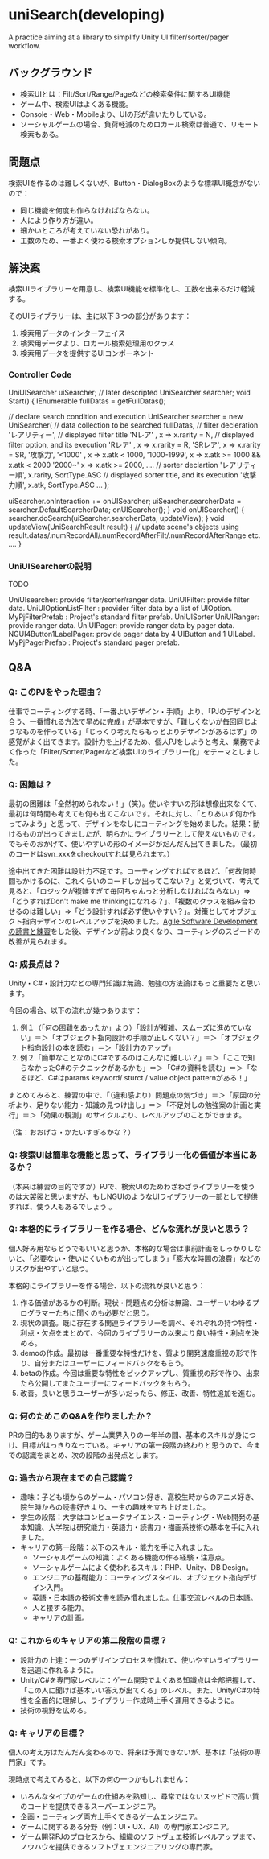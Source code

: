 uniSearch(developing)
=========

A practice aiming at a library to simplify Unity UI filter/sorter/pager workflow.

## バックグラウンド

- 検索UIとは：Filt/Sort/Range/Pageなどの検索条件に関するUI機能
- ゲーム中、検索UIはよくある機能。
- Console・Web・Mobileより、UIの形が違いたりしている。
- ソーシャルゲームの場合、負荷軽減のためロカール検索は普通で、リモート検索もある。

## 問題点

検索UIを作るのは難しくないが、Button・DialogBoxのような標準UI概念がないので：

- 同じ機能を何度も作らなければならない。
- 人により作り方が違い。
- 細かいところが考えていない恐れがあり。
- 工数のため、一番よく使わる検索オプションしか提供しない傾向。

## 解決案

検索UIライブラリーを用意し、検索UI機能を標準化し、工数を出来るだけ軽減する。

そのUIライブラリーは、主に以下３つの部分があります：
1. 検索用データのインターフェイス
2. 検索用データより、ロカール検索処理用のクラス
3. 検索用データを提供するUIコンポーネント

### Controller Code

UniUISearcher uiSearcher; // later descripted
UniSearcher<CardData> searcher;
void Start() {
 IEnumerable<CardData> fullDatas = getFullDatas();
 
// declare search condition and execution
UniSearcher<CardData> searcher = new UniSearcher<CardData>(
// data collection to be searched
fullDatas,
// filter decleration
'レアリティー', // displayed filter title
 'Nレア' , x => x.rarity = N, // displayed filter option, and its execution
 'Rレア' , x => x.rarity = R,
 'SRレア', x => x.rarity = SR,
'攻撃力',
 '<1000' , x => x.atk < 1000,
 '1000-1999', x => x.atk >= 1000 && x.atk < 2000
 '2000~' x => x.atk >= 2000,
....
// sorter declartion
'レアリティー順', x.rarity, SortType.ASC // displayed sorter title, and its execution
'攻撃力順', x.atk, SortType.ASC
...
);

 uiSearcher.onInteraction += onUISearcher;
 uiSearcher.searcherData = searcher.DefaultSearcherData;
 onUISearcher();
}
void onUISearcher() {
 searcher.doSearch(uiSearcher.searcherData, updateView);
}
void updateView(UniSearchResult result) {
 // update scene's objects using result.datas/.numRecordAll/.numRecordAfterFilt/.numRecordAfterRange etc.
 ....
}

### UniUISearcherの説明

TODO

UniUIsearcher: provide filter/sorter/ranger data.
UniUIFilter: provide filter data.
 UniUIOptionListFilter : provider filter data by a list of UIOption.
  MyPjFilterPrefab : Project's standard filter prefab.
UniUISorter
UniUIRanger: provide ranger data.
 UniUIPager: provide ranger data by pager data.
  NGUI4Button1LabelPager: provide pager data by 4 UIButton and 1 UILabel.  
   MyPjPagerPrefab : Project's standard pager prefab.
   
## Q&A

### Q: このPJをやった理由？
仕事でコーティングする時、「一番よいデザイン・手順」より、「PJのデザインと合う、一番慣れる方法で早めに完成」が基本ですが、「難しくないが毎回同じようなものを作っている」「じっくり考えたらもっとよりデザインがあるはず」の感覚がよく出てきます。設計力を上げるため、個人PJをしようと考え、業務でよく作った「Filter/Sorter/Pagerなど検索UIのライブラリー化」をテーマとしました。

### Q: 困難は？
最初の困難は「全然初められない！」（笑）。使いやすいの形は想像出来なくて、最初は何時間も考えても何も出てこないです。それに対し、「とりあいず何か作ってみよう」と思って、デザインをなしにコーティングを始めました。結果：動けるものが出ってきましたが、明らかにライブラリーとして使えないものです。でもそのおかげて、使いやすいの形のイメージがだんだん出てきました。（最初のコードはsvn_xxxをcheckoutすれば見られます。）

途中出てきた困難は設計力不足です。コーティングすればするほど、「何故何時間もかけるのに、これくらいのコードしか出ってこない？」と気づいて、考えて見ると、「ロジックが複雑すぎて毎回ちゃんっと分析しなければならない」=>「どうすればDon't make me thinkingになれる？」、「複数のクラスを組み合わせるのは難しい」=>「どう設計すれば必ず使いやすい？」。対策としてオブジェクト指向デザインのレベルアップを決めました。[Agile Software Developmentの読書と練習](https://github.com/maxtangli/Personal/tree/master/2014.08_CSharp_EmployeePayment)をした後、デザインが前より良くなり、コーティングのスピードの改善が見られます。

### Q: 成長点は？
Unity・C#・設計力などの専門知識は無論、勉強の方法論はもっと重要だと思います。

今回の場合、以下の流れが幾つあります：

1. 例１（「何の困難をあったか」より）「設計が複雑、スムーズに進めていない」＝＞「オブジェクト指向設計の手順が正しくない？」＝＞「オブジェクト指向設計の本を読む」＝＞「設計力のアップ」
2. 例２「簡単なことなのにC#でするのはこんなに難しい？」＝＞「ここで知らなかったC#のテクニックがあるかも」＝＞「C#の資料を読む」＝＞「なるほど、C#はparams keyword/ sturct / value object patternがある！」

まとめてみると、練習の中で、「（違和感より）問題点の気づき」＝＞「原因の分析より、足りない能力・知識の見つけ出し」＝＞「不足対しの勉強案の計画と実行」＝＞「効果の観測」のサイクルより、レベルアップのことができます。

（注：おおげさ・かたいすぎるかな？）

### Q: 検索UIは簡単な機能と思って、ライブラリー化の価値が本当にあるか？
（本来は練習の目的ですが）PJで、検索UIのためわざわざライブラリーを使うのは大袈裟と思いますが、もしNGUIのようなUIライブラリーの一部として提供すれば、使う人もあるでしょう
。

### Q: 本格的にライブラリーを作る場合、どんな流れが良いと思う？
個人好み用ならどうでもいいと思うか、本格的な場合は事前計画をしっかりしないと、「必要ない・使いにくいものが出ってしまう」「膨大な時間の浪費」などのリスクが出やすいと思う。

本格的にライブラリーを作る場合、以下の流れが良いと思う：

1. 作る価値があるかの判断。現状・問題点の分析は無論、ユーザーいわゆるプログラマーたちに聞くのも必要だと思う。
2. 現状の調査。既に存在する関連ライブラリーを調べ、それぞれの持つ特性・利点・欠点をまとめて、今回のライブラリーの以来より良い特性・利点を決める。
3. demoの作成。最初は一番重要な特性だけを、質より開発速度重視の形で作り、自分またはユーザーにフィードバックをもらう。
4. betaの作成。今回は重要な特性をピックアップし、質重視の形で作り、出来たら公開してまたユーザーにフィードバックをもらう。
5. 改善。良いと思うユーザーが多いだったら、修正、改善、特性追加を進む。

### Q: 何のためこのQ&Aを作りましたか？
PRの目的もありますが、ゲーム業界入りの一年半の間、基本のスキルが身につけ、目標がはっきりなっている。キャリアの第一段階の終わりと思うので、今までの認識をまとめ、次の段階の出発点とします。

### Q: 過去から現在までの自己認識？
- 趣味：子ども頃からのゲーム・パソコン好き、高校生時からのアニメ好き、院生時からの読書好きより、一生の趣味を立ち上げました。
- 学生の段階：大学はコンピュータサイエンス・コーティング・Web開発の基本知識、大学院は研究能力・英語力・読書力・描画系技術の基本を手に入れました。
- キャリアの第一段階：以下のスキル・能力を手に入れました。
  - ソーシャルゲームの知識：よくある機能の作る経験・注意点。
  - ソーシャルゲームによく使われるスキル：PHP、Unity、DB Design。
  - エンジニアの基礎能力：コーティングスタイル、オブジェクト指向デザイン入門。
  - 英語・日本語の技術文書を読み慣れました。仕事交流レベルの日本語。
  - 人と接する能力。
  - キャリアの計画。

### Q: これからのキャリアの第二段階の目標？
- 設計力の上達：一つのデザインプロセスを慣れて、使いやすいライブラリーを迅速に作れるように。
- Unity/C#を専門家レベルに：ゲーム開発でよくある知識点は全部把握して、「この人に聞けば基本いい答えが出てくる」のレベル。また、Unity/C#の特性を全面的に理解し、ライブラリー作成時上手く運用できるように。
- 技術の視野を広める。

### Q: キャリアの目標？
個人の考え方はだんだん変わるので、将来は予測できないが、基本は「技術の専門家」です。

現時点で考えてみると、以下の何の一つかもしれません：
- いろんなタイプのゲームの仕組みを熟知し、尋常ではないスッピドで高い質のコードを提供できるスーパーエンジニア。
- 企画・コーティング両方上手くできるゲームエンジニア。
- ゲームに関するある分野（例：UI・UX、AI）の専門家エンジニア。
- ゲーム開発PJのプロセスから、組織のソフトヴェエ技術レベルアップまで、ノウハウを提供できるソフトヴェエンジニアリングの専門家。
